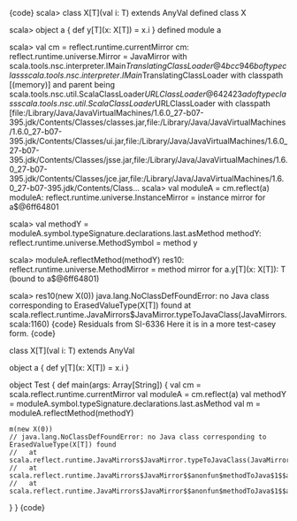 {code}
scala> class X[T](val i: T) extends AnyVal
defined class X

scala> object a { def y[T](x: X[T]) = x.i }
defined module a

scala> val cm = reflect.runtime.currentMirror
cm: reflect.runtime.universe.Mirror = JavaMirror with scala.tools.nsc.interpreter.IMain$TranslatingClassLoader@4bcc946b of type class scala.tools.nsc.interpreter.IMain$TranslatingClassLoader with classpath [(memory)] and parent being scala.tools.nsc.util.ScalaClassLoader$URLClassLoader@642423ad of type class scala.tools.nsc.util.ScalaClassLoader$URLClassLoader with classpath [file:/Library/Java/JavaVirtualMachines/1.6.0_27-b07-395.jdk/Contents/Classes/classes.jar,file:/Library/Java/JavaVirtualMachines/1.6.0_27-b07-395.jdk/Contents/Classes/ui.jar,file:/Library/Java/JavaVirtualMachines/1.6.0_27-b07-395.jdk/Contents/Classes/jsse.jar,file:/Library/Java/JavaVirtualMachines/1.6.0_27-b07-395.jdk/Contents/Classes/jce.jar,file:/Library/Java/JavaVirtualMachines/1.6.0_27-b07-395.jdk/Contents/Class...
scala> val moduleA = cm.reflect(a)
moduleA: reflect.runtime.universe.InstanceMirror = instance mirror for a$@6ff64801

scala> val methodY = moduleA.symbol.typeSignature.declarations.last.asMethod
methodY: reflect.runtime.universe.MethodSymbol = method y

scala> moduleA.reflectMethod(methodY)
res10: reflect.runtime.universe.MethodMirror = method mirror for a.y[T](x: X[T]): T (bound to a$@6ff64801)

scala> res10(new X(0))
java.lang.NoClassDefFoundError: no Java class corresponding to ErasedValueType(X[T]) found
	at scala.reflect.runtime.JavaMirrors$JavaMirror.typeToJavaClass(JavaMirrors.scala:1160)
{code}
Residuals from SI-6336
Here it is in a more test-casey form.
{code}

class X[T](val i: T) extends AnyVal

object a {
  def y[T](x: X[T]) = x.i
}

object Test {
  def main(args: Array[String]) {
    val cm      = scala.reflect.runtime.currentMirror
    val moduleA = cm.reflect(a)
    val methodY = moduleA.symbol.typeSignature.declarations.last.asMethod
    val m       = moduleA.reflectMethod(methodY)

    m(new X(0))
    // java.lang.NoClassDefFoundError: no Java class corresponding to ErasedValueType(X[T]) found
    //   at scala.reflect.runtime.JavaMirrors$JavaMirror.typeToJavaClass(JavaMirrors.scala:1225)
    //   at scala.reflect.runtime.JavaMirrors$JavaMirror$$anonfun$methodToJava$1$$anonfun$27.apply(JavaMirrors.scala:1192)
    //   at scala.reflect.runtime.JavaMirrors$JavaMirror$$anonfun$methodToJava$1$$anonfun$27.apply(JavaMirrors.scala:1192)
  }
}
{code}
